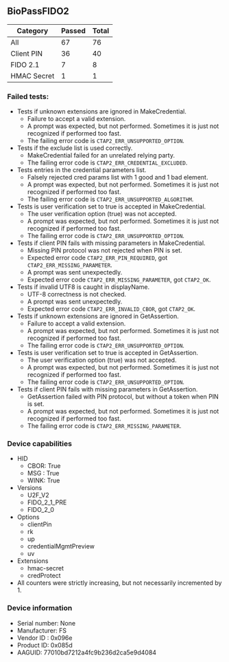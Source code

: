 ## BioPassFIDO2

| Category    |   Passed |   Total |
|-------------|----------|---------|
| All         |       67 |      76 |
| Client PIN  |       36 |      40 |
| FIDO 2.1    |        7 |       8 |
| HMAC Secret |        1 |       1 |

### Failed tests:

* Tests if unknown extensions are ignored in MakeCredential.
  * Failure to accept a valid extension.
  * A prompt was expected, but not performed. Sometimes it is just not recognized if performed too fast.
  * The failing error code is `CTAP2_ERR_UNSUPPORTED_OPTION`.
* Tests if the exclude list is used correctly.
  * MakeCredential failed for an unrelated relying party.
  * The failing error code is `CTAP2_ERR_CREDENTIAL_EXCLUDED`.
* Tests entries in the credential parameters list.
  * Falsely rejected cred params list with 1 good and 1 bad element.
  * A prompt was expected, but not performed. Sometimes it is just not recognized if performed too fast.
  * The failing error code is `CTAP2_ERR_UNSUPPORTED_ALGORITHM`.
* Tests is user verification set to true is accepted in MakeCredential.
  * The user verification option (true) was not accepted.
  * A prompt was expected, but not performed. Sometimes it is just not recognized if performed too fast.
  * The failing error code is `CTAP2_ERR_UNSUPPORTED_OPTION`.
* Tests if client PIN fails with missing parameters in MakeCredential.
  * Missing PIN protocol was not rejected when PIN is set.
  * Expected error code `CTAP2_ERR_PIN_REQUIRED`, got `CTAP2_ERR_MISSING_PARAMETER`.
  * A prompt was sent unexpectedly.
  * Expected error code `CTAP2_ERR_MISSING_PARAMETER`, got `CTAP2_OK`.
* Tests if invalid UTF8 is caught in displayName.
  * UTF-8 correctness is not checked.
  * A prompt was sent unexpectedly.
  * Expected error code `CTAP2_ERR_INVALID_CBOR`, got `CTAP2_OK`.
* Tests if unknown extensions are ignored in GetAssertion.
  * Failure to accept a valid extension.
  * A prompt was expected, but not performed. Sometimes it is just not recognized if performed too fast.
  * The failing error code is `CTAP2_ERR_UNSUPPORTED_OPTION`.
* Tests is user verification set to true is accepted in GetAssertion.
  * The user verification option (true) was not accepted.
  * A prompt was expected, but not performed. Sometimes it is just not recognized if performed too fast.
  * The failing error code is `CTAP2_ERR_UNSUPPORTED_OPTION`.
* Tests if client PIN fails with missing parameters in GetAssertion.
  * GetAssertion failed with PIN protocol, but without a token when PIN is set.
  * A prompt was expected, but not performed. Sometimes it is just not recognized if performed too fast.
  * The failing error code is `CTAP2_ERR_MISSING_PARAMETER`.

### Device capabilities

* HID
  * CBOR: True
  * MSG : True
  * WINK: True
* Versions
  * U2F_V2
  * FIDO_2_1_PRE
  * FIDO_2_0
* Options
  * clientPin
  * rk
  * up
  * credentialMgmtPreview
  * uv
* Extensions
  * hmac-secret
  * credProtect
* All counters were strictly increasing, but not necessarily incremented by 1.

### Device information

* Serial number: None
* Manufacturer: FS
* Vendor ID : 0x096e
* Product ID: 0x085d
* AAGUID: 77010bd7212a4fc9b236d2ca5e9d4084
